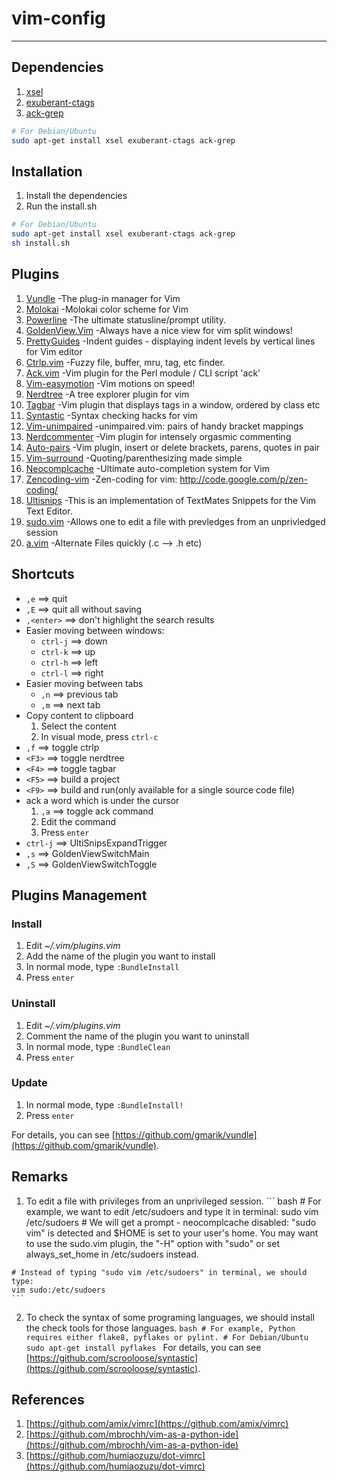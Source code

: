 # vim-config

---------------------

## Dependencies

  1. [xsel](http://www.kfish.org/software/xsel/)
  2. [exuberant-ctags](http://ctags.sourceforge.net/)
  3. [ack-grep](http://betterthangrep.com/)

``` bash
# For Debian/Ubuntu
sudo apt-get install xsel exuberant-ctags ack-grep
```

## Installation

  1. Install the dependencies
  2. Run the install.sh

``` bash
# For Debian/Ubuntu
sudo apt-get install xsel exuberant-ctags ack-grep
sh install.sh
```

## Plugins

  1. [Vundle](https://github.com/gmarik/vundle) -The plug-in manager for Vim
  2. [Molokai](https://github.com/tomasr/molokai) -Molokai color scheme for Vim
  3. [Powerline](https://github.com/Lokaltog/powerline) -The ultimate statusline/prompt utility.
  4. [GoldenView.Vim](https://github.com/zhaocai/GoldenView.Vim) -Always have a nice view for vim split windows!
  5. [PrettyGuides](https://github.com/adonis0147/prettyGuides) -Indent guides - displaying indent levels by vertical lines for Vim editor
  6. [Ctrlp.vim](https://github.com/kien/ctrlp.vim) -Fuzzy file, buffer, mru, tag, etc finder.
  7. [Ack.vim](https://github.com/mileszs/ack.vim) -Vim plugin for the Perl module / CLI script 'ack'
  8. [Vim-easymotion](https://github.com/Lokaltog/vim-easymotion) -Vim motions on speed!
  9. [Nerdtree](https://github.com/scrooloose/nerdtree) -A tree explorer plugin for vim
  10. [Tagbar](https://github.com/majutsushi/tagbar) -Vim plugin that displays tags in a window, ordered by class etc
  11. [Syntastic](https://github.com/scrooloose/syntastic) -Syntax checking hacks for vim
  12. [Vim-unimpaired](https://github.com/tpope/vim-unimpaired) -unimpaired.vim: pairs of handy bracket mappings
  13. [Nerdcommenter](https://github.com/scrooloose/nerdcommenter) -Vim plugin for intensely orgasmic commenting
  14. [Auto-pairs](https://github.com/jiangmiao/auto-pairs) -Vim plugin, insert or delete brackets, parens, quotes in pair
  15. [Vim-surround](https://github.com/tpope/vim-surround) -Quoting/parenthesizing made simple
  16. [Neocomplcache](https://github.com/Shougo/neocomplcache) -Ultimate auto-completion system for Vim
  17. [Zencoding-vim](https://github.com/mattn/zencoding-vim) -Zen-coding for vim: http://code.google.com/p/zen-coding/
  18. [Ultisnips](https://github.com/SirVer/ultisnips) -This is an implementation of TextMates Snippets for the Vim Text Editor.
  19. [sudo.vim](https://github.com/vim-scripts/sudo.vim) -Allows one to edit a file with prevledges from an unprivledged session
  20. [a.vim](https://github.com/vim-scripts/a.vim) -Alternate Files quickly (.c --> .h etc)

## Shortcuts

  - `,e`  ==> quit
  - `,E`  ==> quit all without saving
  - `,<enter>`  ==> don't highlight the search results
  - Easier moving between windows:
    + `ctrl-j`  ==> down
    + `ctrl-k`  ==> up
    + `ctrl-h`  ==> left
    + `ctrl-l`  ==> right
  - Easier moving between tabs
    + `,n`  ==> previous tab
    + `,m`  ==> next tab
  - Copy content to clipboard
    1. Select the content
    2. In visual mode, press `ctrl-c`
  - `,f`  ==> toggle ctrlp
  - `<F3>`  ==> toggle nerdtree
  - `<F4>`  ==> toggle tagbar
  - `<F5>`  ==> build a project
  - `<F9>`  ==> build and run(only available for a single source code file)
  - ack a word which is under the cursor
    1. `,a` ==> toggle ack command
    2. Edit the command
    3. Press `enter`
  - `ctrl-j`  ==> UltiSnipsExpandTrigger
  - `,s`    ==> GoldenViewSwitchMain
  - `,S`    ==> GoldenViewSwitchToggle

## Plugins Management

### Install

  1. Edit *~/.vim/plugins.vim*
  2. Add the name of the plugin you want to install
  3. In normal mode, type `:BundleInstall`
  4. Press `enter`

### Uninstall

  1. Edit *~/.vim/plugins.vim*
  2. Comment the name of the plugin you want to uninstall
  3. In normal mode, type `:BundleClean`
  4. Press `enter`

### Update

  1. In normal mode, type `:BundleInstall!`
  2. Press `enter`

For details, you can see [https://github.com/gmarik/vundle](https://github.com/gmarik/vundle).

## Remarks

  1. To edit a file with privileges from an unprivileged session.
    ``` bash
    # For example, we want to edit /etc/sudoers and type it in terminal:
    sudo vim /etc/sudoers
    # We will get a prompt - neocomplcache disabled: "sudo vim" is detected and $HOME is set to your user's home. You may want to use the sudo.vim plugin, the "-H" option with "sudo" or set always_set_home in /etc/sudoers instead.

    # Instead of typing "sudo vim /etc/sudoers" in terminal, we should type:
    vim sudo:/etc/sudoers
    ```
  2. To check the syntax of some programing languages, we should install the check tools for those languages.
    ```bash
    # For example, Python requires either flake8, pyflakes or pylint.
    # For Debian/Ubuntu
    sudo apt-get install pyflakes
    ```
    For details, you can see [https://github.com/scrooloose/syntastic](https://github.com/scrooloose/syntastic).

## References

  1. [https://github.com/amix/vimrc](https://github.com/amix/vimrc)
  2. [https://github.com/mbrochh/vim-as-a-python-ide](https://github.com/mbrochh/vim-as-a-python-ide)
  3. [https://github.com/humiaozuzu/dot-vimrc](https://github.com/humiaozuzu/dot-vimrc)

